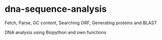# dna-sequence-analysis
Fetch, Parse, GC content, Searching ORF, Generating proteins and BLAST

DNA analysis using Biopython and own functions

